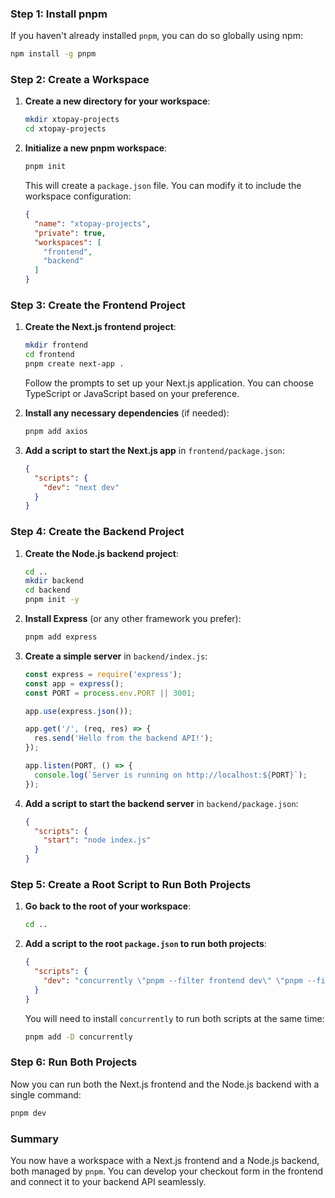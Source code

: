 ### Step 1: Install pnpm

If you haven't already installed `pnpm`, you can do so globally using npm:

```bash
npm install -g pnpm
```

### Step 2: Create a Workspace

1. **Create a new directory for your workspace**:

   ```bash
   mkdir xtopay-projects
   cd xtopay-projects
   ```

2. **Initialize a new pnpm workspace**:

   ```bash
   pnpm init
   ```

   This will create a `package.json` file. You can modify it to include the workspace configuration:

   ```json
   {
     "name": "xtopay-projects",
     "private": true,
     "workspaces": [
       "frontend",
       "backend"
     ]
   }
   ```

### Step 3: Create the Frontend Project

1. **Create the Next.js frontend project**:

   ```bash
   mkdir frontend
   cd frontend
   pnpm create next-app .
   ```

   Follow the prompts to set up your Next.js application. You can choose TypeScript or JavaScript based on your preference.

2. **Install any necessary dependencies** (if needed):

   ```bash
   pnpm add axios
   ```

3. **Add a script to start the Next.js app** in `frontend/package.json`:

   ```json
   {
     "scripts": {
       "dev": "next dev"
     }
   }
   ```

### Step 4: Create the Backend Project

1. **Create the Node.js backend project**:

   ```bash
   cd ..
   mkdir backend
   cd backend
   pnpm init -y
   ```

2. **Install Express** (or any other framework you prefer):

   ```bash
   pnpm add express
   ```

3. **Create a simple server** in `backend/index.js`:

   ```javascript
   const express = require('express');
   const app = express();
   const PORT = process.env.PORT || 3001;

   app.use(express.json());

   app.get('/', (req, res) => {
     res.send('Hello from the backend API!');
   });

   app.listen(PORT, () => {
     console.log(`Server is running on http://localhost:${PORT}`);
   });
   ```

4. **Add a script to start the backend server** in `backend/package.json`:

   ```json
   {
     "scripts": {
       "start": "node index.js"
     }
   }
   ```

### Step 5: Create a Root Script to Run Both Projects

1. **Go back to the root of your workspace**:

   ```bash
   cd ..
   ```

2. **Add a script to the root `package.json` to run both projects**:

   ```json
   {
     "scripts": {
       "dev": "concurrently \"pnpm --filter frontend dev\" \"pnpm --filter backend start\""
     }
   }
   ```

   You will need to install `concurrently` to run both scripts at the same time:

   ```bash
   pnpm add -D concurrently
   ```

### Step 6: Run Both Projects

Now you can run both the Next.js frontend and the Node.js backend with a single command:

```bash
pnpm dev
```

### Summary

You now have a workspace with a Next.js frontend and a Node.js backend, both managed by `pnpm`. You can develop your checkout form in the frontend and connect it to your backend API seamlessly.